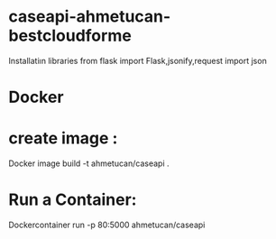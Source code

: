 # caseapi-ahmetucan-bestcloudforme
Installatiın libraries
from flask import Flask,jsonify,request import json

# Docker 

# create  image :

Docker image build -t ahmetucan/caseapi .

# Run a Container:

Dockercontainer run -p 80:5000 ahmetucan/caseapi
